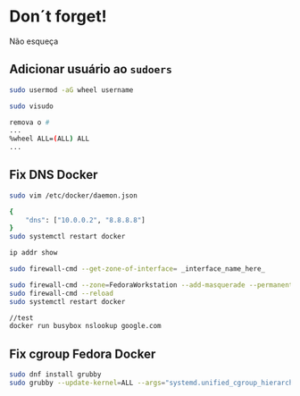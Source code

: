 # Don´t forget!

Não esqueça


## Adicionar usuário ao `sudoers`

```sh
sudo usermod -aG wheel username

sudo visudo

remova o #
...
%wheel ALL=(ALL) ALL
...

```

## Fix DNS Docker

```sh
sudo vim /etc/docker/daemon.json

{
    "dns": ["10.0.0.2", "8.8.8.8"]
}
sudo systemctl restart docker

ip addr show

sudo firewall-cmd --get-zone-of-interface= _interface_name_here_

sudo firewall-cmd --zone=FedoraWorkstation --add-masquerade --permanent
sudo firewall-cmd --reload
sudo systemctl restart docker

//test
docker run busybox nslookup google.com
```

## Fix cgroup Fedora Docker

```sh
sudo dnf install grubby
sudo grubby --update-kernel=ALL --args="systemd.unified_cgroup_hierarchy=0"
```
